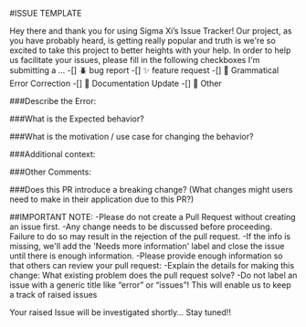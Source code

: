 #ISSUE TEMPLATE

Hey there and thank you for using Sigma Xi’s Issue Tracker!
Our project, as you have probably heard, is getting really popular and truth is we're so excited to take this project to better heights with your help. 
In order to help us facilitate your issues, please fill in the following checkboxes
I'm submitting a ...
-[] 🪲 bug report
-[] ✨ feature request
-[] 🐛 Grammatical Error Correction
-[] 📝 Documentation Update
-[] 🚩 Other

###Describe the Error:

###What is the Expected behavior?

###What is the motivation / use case for changing the behavior?

###Additional context:

###Other Comments:

###Does this PR introduce a breaking change? (What changes might users need to make in their application due to this PR?)

##IMPORTANT NOTE: 
-Please do not create a Pull Request without creating an issue first.
-Any change needs to be discussed before proceeding. Failure to do so may result in the rejection of the pull request.
-If the info is missing, we'll add the 'Needs more information' label and close the issue until there is enough information.
-Please provide enough information so that others can review your pull request:
-Explain the details for making this change: What existing problem does the pull request solve?
-Do not label an issue with a generic title like “error” or “issues”! This will enable us to keep a track of raised issues

Your raised Issue will be investigated shortly…
Stay tuned!!

